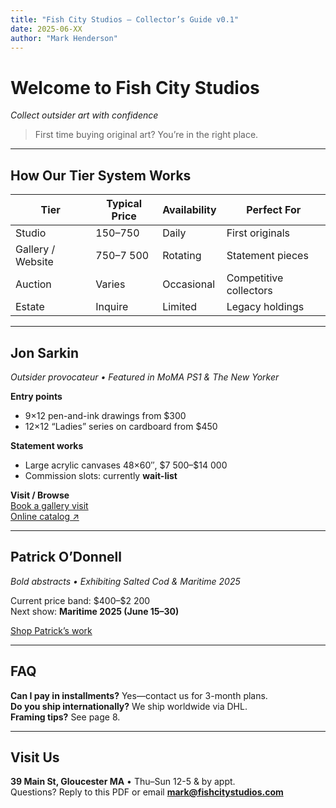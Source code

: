 ```yaml
---
title: "Fish City Studios – Collector’s Guide v0.1"
date: 2025-06-XX
author: "Mark Henderson"
---
```


# Welcome to Fish City Studios  
*Collect outsider art with confidence*

> First time buying original art? You’re in the right place.

---

## How Our Tier System Works
| Tier | Typical Price | Availability | Perfect For |
|------|---------------|--------------|-------------|
| Studio | $150–$750 | Daily | First originals |
| Gallery / Website | $750–$7 500 | Rotating | Statement pieces |
| Auction | Varies | Occasional | Competitive collectors |
| Estate | Inquire | Limited | Legacy holdings |

---

## Jon Sarkin  
*Outsider provocateur • Featured in MoMA PS1 & The New Yorker*

**Entry points**  
- 9×12 pen-and-ink drawings from \$300  
- 12×12 “Ladies” series on cardboard from \$450

**Statement works**  
- Large acrylic canvases 48×60″, \$7 500–\$14 000  
- Commission slots: currently **wait-list**

**Visit / Browse**  
[Book a gallery visit](https://cal.com/fishcity/visit)  
[Online catalog ↗](https://jonsarkin.com/collections)

---

## Patrick O’Donnell  
*Bold abstracts • Exhibiting Salted Cod & Maritime 2025*

Current price band: \$400–\$2 200  
Next show: **Maritime 2025 (June 15–30)**  

[Shop Patrick’s work](https://fishcitystudios.com/collections/patrick)  

---

## FAQ
**Can I pay in installments?** Yes—contact us for 3-month plans.  
**Do you ship internationally?** We ship worldwide via DHL.  
**Framing tips?** See page 8.

---

## Visit Us
**39 Main St, Gloucester MA** • Thu–Sun 12-5 & by appt.  
Questions? Reply to this PDF or email **mark@fishcitystudios.com**

<!-- v0.2 will add “Join the Collectors Club” CTA here -->

